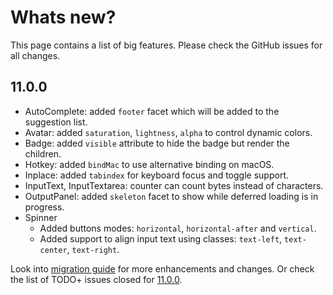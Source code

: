 # Whats new?

This page contains a list of big features. Please check the GitHub issues for all changes.

## 11.0.0

  * AutoComplete: added `footer` facet which will be added to the suggestion list.
  * Avatar: added `saturation`, `lightness`, `alpha` to control dynamic colors.
  * Badge: added `visible` attribute to hide the badge but render the children.
  * Hotkey: added `bindMac` to use alternative binding on macOS.
  * Inplace: added `tabindex` for keyboard focus and toggle support.
  * InputText, InputTextarea: counter can count bytes instead of characters.
  * OutputPanel: added `skeleton` facet to show while deferred loading is in progress.
  * Spinner
    * Added buttons modes: `horizontal`, `horizontal-after` and `vertical`.
    * Added support to align input text using classes: `text-left`, `text-center`, `text-right`.

Look into [migration guide](https://primefaces.github.io/primefaces/11_0_0/#/../migrationguide/11_0_0) for more enhancements and changes.
Or check the list of TODO+ issues closed for [11.0.0](https://github.com/primefaces/primefaces/issues?q=is%3Aclosed+milestone%3A11.0.0).
